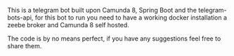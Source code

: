 This is a telegram bot built upon Camunda 8, Spring Boot and the telegram-bots-api, 
for this bot to run you need to have a working docker installation a zeebe broker and Camunda 8 
self hosted. 

The code is by no means perfect, if you have any suggestions feel free to share them.
